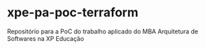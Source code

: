 # xpe-pa-poc-terraform
Repositório para a PoC do trabalho aplicado do MBA Arquitetura de Softwares na XP Educação
